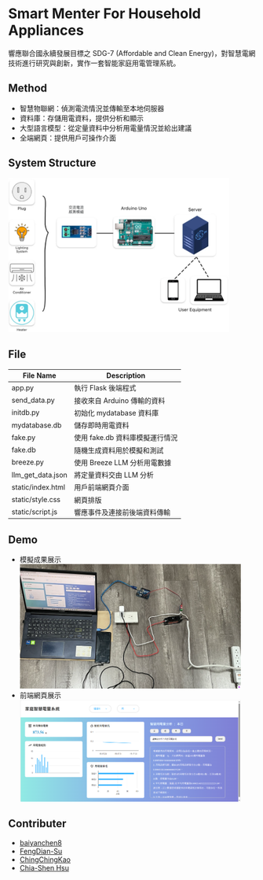 # Smart Menter For Household Appliances
響應聯合國永續發展目標之 SDG-7 (Affordable and Clean Energy)，對智慧電網技術進行研究與創新，實作一套智能家庭用電管理系統。

## Method
- 智慧物聯網：偵測電流情況並傳輸至本地伺服器
- 資料庫：存儲用電資料，提供分析和顯示
- 大型語言模型：從定量資料中分析用電量情況並給出建議
- 全端網頁：提供用戶可操作介面

## System Structure
<img src = "https://github.com/FengDian-Su/Smart-Menter/blob/main/Image/Structure.png" width = "450px">

## File
| File Name                                  | Description                                                   |
| ------------------------------------------ | --------------------------------------------------------------|
| app.py                                     | 執行 Flask 後端程式                                            |
| send_data.py                               | 接收來自 Arduino 傳輸的資料                                    |
| initdb.py                                  | 初始化 mydatabase 資料庫                                       |
| mydatabase.db                              | 儲存即時用電資料                                               |
| fake.py                                    | 使用 fake.db 資料庫模擬運行情況                                 |
| fake.db                                    | 隨機生成資料用於模擬和測試                                      |
| breeze.py                                  | 使用 Breeze LLM 分析用電數據                                   |
| llm_get_data.json                          | 將定量資料交由 LLM 分析                                        |
| static/index.html                          | 用戶前端網頁介面                                               |
| static/style.css                           | 網頁排版                                                      |
| static/script.js                           | 響應事件及連接前後端資料傳輸                                    |

## Demo
- 模擬成果展示<br>
  <img src = "https://github.com/FengDian-Su/Smart-Menter/blob/main/Image/Demo1.png" width = "450px">
- 前端網頁展示<br>
  <img src = "https://github.com/FengDian-Su/Smart-Menter/blob/main/Image/Demo2.png" width = "450px">

## Contributer
- [baiyanchen8](https://github.com/baiyanchen8)
- [FengDian-Su](https://github.com/FengDian-Su)
- [ChingChingKao](https://github.com/ChingChingKao)
- [Chia-Shen Hsu](https://github.com/Willy92629)

